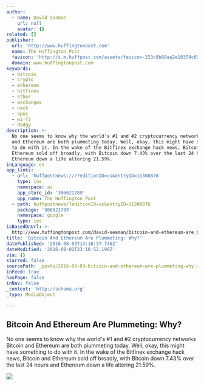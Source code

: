 ```yaml
---
author:
  - name: David Seaman
    url: null
    avatar: {}
related: []
publisher:
  url: 'http://www.huffingtonpost.com'
  name: The Huffington Post
  favicon: 'http://s.m.huffpost.com/assets/favicon-323c0b89aa2e10359c0389ac87254b1b.ico'
  domain: www.huffingtonpost.com
keywords:
  - bitcoin
  - crypto
  - ethereum
  - bitfinex
  - ether
  - exchanges
  - hack
  - opus
  - wi-fi
  - dodgy
description: >-
  No one seems to know why the world's #1 and #2 cryptocurrency networks Bitcoin
  and Ethereum are both plummeting today. Well, okay, this might have something
  to do with it. In the wake of the Bitfinex exchange hack news, Bitcoin and
  Ethereum sold off broadly, with Bitcoin down 7.43% over the last 24 hours and
  Ethereum down a life altering 21.59%.
inLanguage: en
app_links:
  - url: 'huffpostnews:///?editionID=us&entryID=11308876'
    type: ios
    namespace: ai
    app_store_id: '306621789'
    app_name: The Huffington Post
  - path: huffpostnews/?editionID=us&entryID=11308876
    package: '306621789'
    namespace: google
    type: ios
isBasedOnUrl: >-
  http://www.huffingtonpost.com/david-seaman/bitcoin-and-ethereum-are_b_11308876.html
title: 'Bitcoin And Ethereum Are Plummeting: Why?'
datePublished: '2016-08-03T14:16:37.746Z'
dateModified: '2016-08-02T23:18:52.190Z'
via: {}
starred: false
sourcePath: _posts/2016-08-03-bitcoin-and-ethereum-are-plummeting-why.md
inFeed: true
hasPage: false
inNav: false
_context: 'http://schema.org'
_type: MediaObject

---
```

<article style=""><h1>Bitcoin And Ethereum Are Plummeting: Why?</h1><p>No one seems to know why the world's #1 and #2 cryptocurrency networks Bitcoin and Ethereum are both plummeting today. Well, okay, this might have something to do with it. In the wake of the Bitfinex exchange hack news, Bitcoin and Ethereum sold off broadly, with Bitcoin down 7.43% over the last 24 hours and Ethereum down a life altering 21.59%.</p><img src="http://i.huffpost.com/gen/1080771/images/o-BITCOIN-VIDEO-facebook.jpg" /></article>